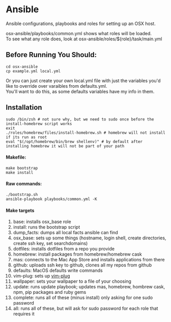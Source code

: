 # Ansible
Ansible configurations, playbooks and roles for setting up an OSX host.

osx-ansible/playbooks/common.yml shows what roles will be loaded.\
To see what any role does, look at osx-ansible/roles/${role}/task/main.yml

## Before Running You Should:
    cd osx-ansible
    cp example.yml local.yml

Or you can just create your own local.yml file with just the variables you'd like to override over varaibles from defaults.yml.\
You'll want to do this, as some defaults variables have my info in them.

## Installation

    sudo /bin/zsh # not sure why, but we need to sudo once before the install-homebrew script works
    exit
    ./roles/homebrew/files/install-homebrew.sh # homebrew will not install if its run as root
    eval "$(/opt/homebrew/bin/brew shellenv)" # by default after installing homebrew it will not be part of your path

#### Makefile:
    make bootstrap
    make install

#### Raw commands:
    ./bootstrap.sh
    ansible-playbook playbooks/common.yml -K

#### Make targets
1. base: installs osx_base role
2. install: runs the bootstrap script
3. dump_facts: dumps all local facts ansible can find
4. osx_base: sets up some things (hostname, login shell, create directories, create ssh key, set searchdomains)
5. dotfiles: installs dotfiles from a repo you provide
6. homebrew: install packages from homebrew/homebrew cask
7. mas: connects to the Mac App Store and installs applications from there
8. github: uploads ssh key to github, clones all my repos from github
9. defaults: MacOS defaults write commands
10. vim-plug: sets up [vim-plug](https://github.com/junegunn/vim-plug)
11. wallpaper: sets your wallpaper to a file of your choosing
12. update: runs update playbook; updates mas, homebrew, hombrew cask, npm, pip packages and ruby gems
13. complete: runs all of these (minus install) only asking for one sudo password
14. all: runs all of these, but will ask for sudo password for each role that requires it
